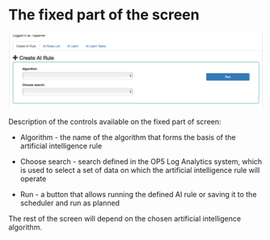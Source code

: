 # The fixed part of the screen #

![](/media/media/image65.png)

Description of the controls available on the fixed part of screen:

- Algorithm - the name of the algorithm that forms the basis of the artificial intelligence rule

- Choose search - search defined in the OP5 Log Analytics system, which is used to select a set of data on which the artificial intelligence rule will operate

- Run - a button that allows running the defined AI rule or saving it to the scheduler and run as planned

The rest of the screen will depend on the chosen artificial intelligence algorithm.
